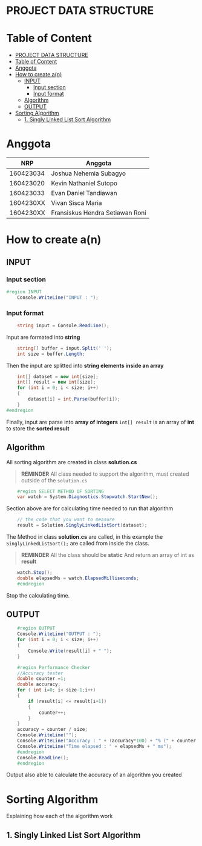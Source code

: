 # PROJECT DATA STRUCTURE
# Table of Content
- [PROJECT DATA STRUCTURE](#project-data-structure)
- [Table of Content](#table-of-content)
- [Anggota](#anggota)
- [How to create a(n)](#how-to-create-an)
  - [INPUT](#input)
    - [Input section](#input-section)
    - [Input format](#input-format)
  - [Algorithm](#algorithm)
  - [OUTPUT](#output)
- [Sorting Algorithm](#sorting-algorithm)
  - [1. Singly Linked List Sort Algorithm](#1-singly-linked-list-sort-algorithm)

# Anggota
|NRP|Anggota|
|-|-|
|160423034 |  Joshua Nehemia Subagyo|
|160423020| Kevin Nathaniel Sutopo|
|160423033| Evan Daniel Tandiawan|
|1604230XX| Vivan Sisca Maria|
|1604230XX| Fransiskus Hendra Setiawan Roni|

# How to create a(n)
## INPUT
### Input section
```c#
#region INPUT
    Console.WriteLine("INPUT : ");
```
### Input format
```c#
    string input = Console.ReadLine();
```
Input are formated into **string**
```c#
    string[] buffer = input.Split(' ');
    int size = buffer.Length; 
```
Then the input are splitted into **string elements inside an array**
```c#
    int[] dataset = new int[size];
    int[] result = new int[size];
    for (int i = 0; i < size; i++)
    {
        dataset[i] = int.Parse(buffer[i]);
    }
#endregion
```
Finally, input are parse into **array of integers**
`int[] result` is an array of **int** to store the **sorted result**

## Algorithm
All sorting algorithm are created in class **solution.cs**
> **REMINDER**
> All class needed to support the algorithm, must created outside of the `solution.cs` 
```c#
    #region SELECT METHOD OF SORTING
    var watch = System.Diagnostics.Stopwatch.StartNew();
```
Section above are for calculating time needed to run that algorithm
```c#
    // the code that you want to measure 
    result = Solution.SinglyLinkedListSort(dataset);
```
The Method in class **solution.cs** are called, in this example the `SinglyLinkedListSort();` are called from inside the class.

>**REMINDER**
All the class should be **static**
And return an array of int as **result**

```c#
    watch.Stop();
    double elapsedMs = watch.ElapsedMilliseconds;
    #endregion
```
Stop the calculating time.

## OUTPUT
```c#
    #region OUTPUT
    Console.WriteLine("OUTPUT : ");
    for (int i = 0; i < size; i++)
    {
        Console.Write(result[i] + " ");
    }

    #region Performance Checker
    //Accuracy tester
    double counter =1;
    double accuracy;
    for ( int i=0; i< size-1;i++)
    {
        if (result[i] <= result[i+1])
        {
            counter++;
        }
    }
    accuracy = counter / size;
    Console.WriteLine("");
    Console.WriteLine("Accuracy : " + (accuracy*100) + "% (" + counter + "/"+size+")");
    Console.WriteLine("Time elapsed : " + elapsedMs + " ms");
    #endregion
    Console.ReadLine();
    #endregion
```
Output also able to calculate the accuracy of an algorithm you created

# Sorting Algorithm
Explaining how each of the algorithm work
## 1. Singly Linked List Sort Algorithm